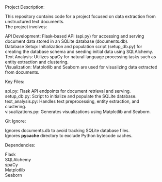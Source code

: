 Project Description:  

This repository contains code for a project focused on data extraction from unstructured text documents.  
The project involves:  

API Development: Flask-based API (api.py) for accessing and serving document data stored in an SQLite database (documents.db).  
Database Setup: Initialization and population script (setup_db.py) for creating the database schema and seeding initial data using SQLAlchemy.  
Text Analysis: Utilizes spaCy for natural language processing tasks such as entity extraction and clustering.  
Visualization: Matplotlib and Seaborn are used for visualizing data extracted from documents.  


Key Files:  

api.py: Flask API endpoints for document retrieval and serving.  
setup_db.py: Script to initialize and populate the SQLite database.  
text_analysis.py: Handles text preprocessing, entity extraction, and clustering.  
visualizations.py: Generates visualizations using Matplotlib and Seaborn.  


Git Ignore:  

Ignores documents.db to avoid tracking SQLite database files.  
Ignores __pycache__ directory to exclude Python bytecode caches.  


Dependencies:  

Flask  
SQLAlchemy  
spaCy  
Matplotlib  
Seaborn  
